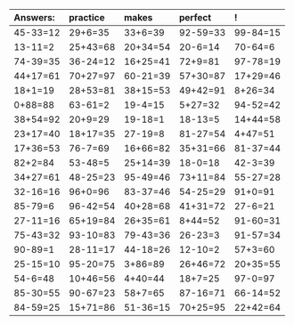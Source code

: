 | Answers: | practice | makes | perfect | ! |
| :--- | :--- | :--- | :--- | :--- |
| 45-33=12 | 29+6=35 | 33+6=39 | 92-59=33 | 99-84=15 | 
| 13-11=2 | 25+43=68 | 20+34=54 | 20-6=14 | 70-64=6 | 
| 74-39=35 | 36-24=12 | 16+25=41 | 72+9=81 | 97-78=19 | 
| 44+17=61 | 70+27=97 | 60-21=39 | 57+30=87 | 17+29=46 | 
| 18+1=19 | 28+53=81 | 38+15=53 | 49+42=91 | 8+26=34 | 
| 0+88=88 | 63-61=2 | 19-4=15 | 5+27=32 | 94-52=42 | 
| 38+54=92 | 20+9=29 | 19-18=1 | 18-13=5 | 14+44=58 | 
| 23+17=40 | 18+17=35 | 27-19=8 | 81-27=54 | 4+47=51 | 
| 17+36=53 | 76-7=69 | 16+66=82 | 35+31=66 | 81-37=44 | 
| 82+2=84 | 53-48=5 | 25+14=39 | 18-0=18 | 42-3=39 | 
| 34+27=61 | 48-25=23 | 95-49=46 | 73+11=84 | 55-27=28 | 
| 32-16=16 | 96+0=96 | 83-37=46 | 54-25=29 | 91+0=91 | 
| 85-79=6 | 96-42=54 | 40+28=68 | 41+31=72 | 27-6=21 | 
| 27-11=16 | 65+19=84 | 26+35=61 | 8+44=52 | 91-60=31 | 
| 75-43=32 | 93-10=83 | 79-43=36 | 26-23=3 | 91-57=34 | 
| 90-89=1 | 28-11=17 | 44-18=26 | 12-10=2 | 57+3=60 | 
| 25-15=10 | 95-20=75 | 3+86=89 | 26+46=72 | 20+35=55 | 
| 54-6=48 | 10+46=56 | 4+40=44 | 18+7=25 | 97-0=97 | 
| 85-30=55 | 90-67=23 | 58+7=65 | 87-16=71 | 66-14=52 | 
| 84-59=25 | 15+71=86 | 51-36=15 | 70+25=95 | 22+42=64 | 
